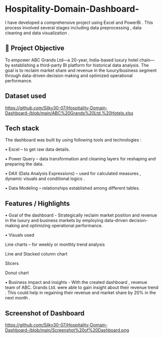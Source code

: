# Hospitality-Domain-Dashboard-
I have developed a comprehensive project using Excel and PowerBi . This process  involved several stages including data preprocessing , data cleaning and data visualization . 
## 🎯 Project Objective
To empower ABC Grands Ltd—a 20-year, India-based luxury hotel chain—by establishing a third-party BI platform for historical data analysis. The goal is to reclaim market share and revenue in the luxury/business segment through data-driven decision making and optimized operational performance.
## Dataset used 
https://github.com/Silky30-07/Hospitality-Domain-Dashboard-/blob/main/ABC%20Grands%20Ltd.%20Hotels.xlsx

## Tech stack 
The dashboard was built by using following tools and technologies :

•	Excel – to get raw data details.

•	Power Query – data transformation and cleaning layers for reshaping and preparing the data.

•	DAX (Data Analysis Expressions) – used for calculated measures , dynamic visuals and conditional logics .

•	Data Modeling – relationships established among different tables.

## Features / Highlights 

•	Goal of the dashboard - Strategically reclaim market position and revenue in the luxury and business markets by employing data-driven decision-making and optimizing operational performance.

•	Visuals used 

Line charts – for weekly or monthly trend analysis

Line and Stacked column chart 

Slicers 

Donut chart

•	Business impact and insights -  With the created dashboard , revenue team of ABC. Grands Ltd. were able to gain insight about their revenue trend . This could help in regaining their revenue and market share by 20% in the next month .



## Screenshot of Dashboard
https://github.com/Silky30-07/Hospitality-Domain-Dashboard-/blob/main/Screenshot%20of%20Dashboard.png

